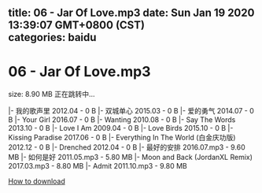 
title: 06 - Jar Of Love.mp3
date: Sun Jan 19 2020 13:39:07 GMT+0800 (CST)    
categories: baidu
---

# 06 - Jar Of Love.mp3
size: 8.90 MB
 正在跳转中...
 
|- 我的歌声里   2012.04 - 0 B
|- 双城单心   2015.03 - 0 B
|- 爱的勇气   2014.07 - 0 B
|- Your Girl   2016.07 - 0 B
|- Wanting   2010.08 - 0 B
|- Say The Words   2013.10 - 0 B
|- Love I Am   2009.04 - 0 B
|- Love Birds   2015.10 - 0 B
|- Kissing Paradise   2017.06 - 0 B
|- Everything In The World (白金庆功版)   2012.12 - 0 B
|- Drenched   2012.04 - 0 B
|- 最好的安排   2016.07.mp3 - 9.60 MB
|- 如何是好   2011.05.mp3 - 5.80 MB
|- Moon and Back (JordanXL Remix)   2017.03.mp3 - 8.80 MB
|- Admit   2011.10.mp3 - 9.80 MB

[How to download](https://bpcam.bemobtrk.com/go/2ceec3aa-1ca2-46d6-b9ff-aaa5c184517c?jno=4816)